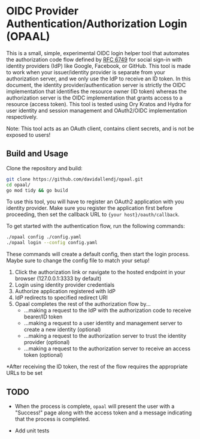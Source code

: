 # OIDC Provider Authentication/Authorization Login (OPAAL)

This is a small, simple, experimental OIDC login helper tool that automates the authorization code flow defined by [RFC 6749](https://datatracker.ietf.org/doc/html/rfc6749#section-4.1) for social sign-in with identity providers (IdP) like Google, Facebook, or GitHub. This tool is made to work when your issuer/identity provider is separate from your authorization server, and we only use the IdP to receive an ID token. In this document, the identity provider/authentication server is strictly the OIDC implementation that identifies the resource owner (ID token) whereas the authorization server is the OIDC implementation that grants access to a resource (access token). This tool is tested using Ory Kratos and Hydra for user identity and session management and OAuth2/OIDC implementation respectively.

Note: This tool acts as an OAuth client, contains client secrets, and is not be exposed to users!

## Build and Usage

Clone the repository and build:

```bash
git clone https://github.com/davidallendj/opaal.git
cd opaal/
go mod tidy && go build
```

To use this tool, you will have to register an OAuth2 application with you identity provider. Make sure you register the application first before proceeding, then set the callback URL to `{your host}/oauth/callback`.

To get started with the authentication flow, run the following commands:

```bash
./opaal config ./config.yaml
./opaal login --config config.yaml
```

These commands will create a default config, then start the login process. Maybe sure to change the config file to match your setup!

1. Click the authorization link or navigate to the hosted endpoint in your browser (127.0.0.1:3333 by default)
2. Login using identity provider credentials
3. Authorize application registered with IdP
4. IdP redirects to specified redirect URI
5. Opaal completes the rest of the authorization flow by...
	- ...making a request to the IdP with the authorization code to receive bearer/ID token
	- ...making a request to a user identity and management server to create a new identity (optional)
	- ...making a request to the authorization server to trust the identity provider (optional)
	- ...making a request to the authorization server to receive an access token (optional)

*After receiving the ID token, the rest of the flow requires the appropriate URLs to be set

## TODO

- When the process is complete, `opaal` will present the user with a "Success!" page along with the access token and a message indicating that the process is completed.

- Add unit tests